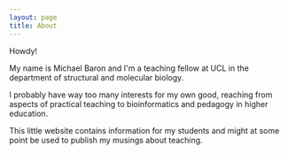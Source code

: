 ```yaml
---
layout: page
title: About
---
```


Howdy!

My name is Michael Baron and I'm a teaching fellow at UCL in the department of structural and molecular biology.

I probably have way too many interests for my own good, reaching from aspects of practical teaching to bioinformatics and pedagogy in higher education.

This little website contains information for my students and might at some point be used to publish my musings about teaching.